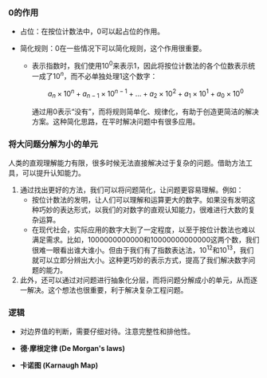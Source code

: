 ### 0的作用

- 占位：在按位计数法中，0可以起占位的作用。

- 简化规则：0在一些情况下可以简化规则，这个作用很重要。

  - 表示指数时，我们使用$10^0$来表示1，因此将按位计数法的各个位数表示统一成了$10^n$，而不必单独处理$1$这个数字：

    $$a_n\times10^n+a_{n-1}\times10^{n-1}+…+a_2\times10^2+a_1\times10^1+a_0\times10^0$$

    通过用0表示“没有”，而将规则简单化、规律化，有助于创造更简洁的解决方案。这种简化思路，在平时解决问题中有很多应用。

### 将大问题分解为小的单元

人类的直观理解能力有限，很多时候无法直接解决过于复杂的问题。借助方法工具，可以提升认知能力。

1. 通过找出更好的方法，我们可以将问题简化，让问题更容易理解。例如：
   - 按位计数法的发明，让人们可以理解和运算更大的数字。如果没有发明这种巧妙的表达形式，以我们的对数字的直观认知能力，很难进行大数的复杂运算。
   - 在现代社会，实际应用的数字大到了一定程度，以至于按位计数法也难以满足需求。比如，1000000000000和10000000000000这两个数，我们很难一眼看出谁大谁小。但由于我们有了指数表达法，$10^{12}$和$10^{13}$，我们就可以立即分辨出大小。这种更巧妙的表示方式，提高了我们解决数字问题的能力。
2. 此外，还可以通过对问题进行抽象化分层，而将问题分解成小的单元，从而逐一解决。这个想法也很重要，利于解决复杂工程问题。




### 逻辑

- 对边界值的判断，需要仔细对待。注意完整性和排他性。



- **德·摩根定律 (De Morgan's laws)**
- **卡诺图 (Karnaugh Map)**


